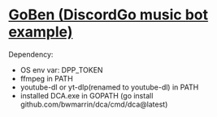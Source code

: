 # **[GoBen (DiscordGo music bot example)](https://github.com/Eiphoria/GoBen)**

Dependency:

- OS env var: DPP_TOKEN
- ffmpeg in PATH
- youtube-dl or yt-dlp(renamed to youtube-dl) in PATH
- installed DCA.exe in GOPATH (go install github.com/bwmarrin/dca/cmd/dca@latest)
